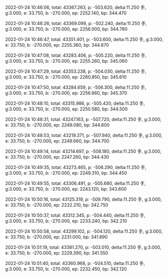 2022-01-24 10:46:06, total: 43367.263, p: -503.620, delta:11.250 手, g:3.000, e: 33.750, b: -270.000, ep: 2252.140, bp: 344.470

2022-01-24 10:46:26, total: 43369.099, p: -502.240, delta:11.250 手, g:3.000, e: 33.750, b: -270.000, ep: 2256.000, bp: 344.780

2022-01-24 10:46:47, total: 43351.401, p: -503.600, delta:11.250 手, g:3.000, e: 33.750, b: -270.000, ep: 2255.360, bp: 344.870

2022-01-24 10:47:08, total: 43283.406, p: -505.220, delta:11.250 手, g:3.000, e: 33.750, b: -270.000, ep: 2255.260, bp: 345.060

2022-01-24 10:47:29, total: 43353.238, p: -504.030, delta:11.250 手, g:3.000, e: 33.750, b: -270.000, ep: 2260.850, bp: 345.610

2022-01-24 10:47:50, total: 43284.659, p: -506.300, delta:11.250 手, g:3.000, e: 33.750, b: -270.000, ep: 2256.660, bp: 345.370

2022-01-24 10:48:10, total: 43315.986, p: -505.420, delta:11.250 手, g:3.000, e: 33.750, b: -270.000, ep: 2250.580, bp: 344.500

2022-01-24 10:48:31, total: 43247.163, p: -507.720, delta:11.250 手, g:3.000, e: 33.750, b: -270.000, ep: 2249.080, bp: 344.600

2022-01-24 10:48:53, total: 43219.371, p: -507.940, delta:11.250 手, g:3.000, e: 33.750, b: -270.000, ep: 2249.660, bp: 344.700

2022-01-24 10:49:14, total: 43214.697, p: -508.180, delta:11.250 手, g:3.000, e: 33.750, b: -270.000, ep: 2247.260, bp: 344.430

2022-01-24 10:49:35, total: 43273.465, p: -506.290, delta:11.250 手, g:3.000, e: 33.750, b: -270.000, ep: 2249.310, bp: 344.450

2022-01-24 10:49:55, total: 43306.491, p: -505.680, delta:11.250 手, g:3.000, e: 33.750, b: -270.000, ep: 2243.120, bp: 343.600

2022-01-24 10:50:16, total: 43125.319, p: -509.790, delta:11.250 手, g:3.000, e: 33.750, b: -270.000, ep: 2232.210, bp: 342.750

2022-01-24 10:50:37, total: 43312.345, p: -504.440, delta:11.250 手, g:3.000, e: 33.750, b: -270.000, ep: 2233.240, bp: 342.210

2022-01-24 10:50:58, total: 43299.102, p: -504.120, delta:11.250 手, g:3.000, e: 33.750, b: -270.000, ep: 2231.000, bp: 341.890

2022-01-24 10:51:19, total: 43381.270, p: -503.010, delta:11.250 手, g:3.000, e: 33.750, b: -270.000, ep: 2229.390, bp: 341.550

2022-01-24 10:51:40, total: 43360.968, p: -504.510, delta:11.250 手, g:3.000, e: 33.750, b: -270.000, ep: 2232.450, bp: 342.120